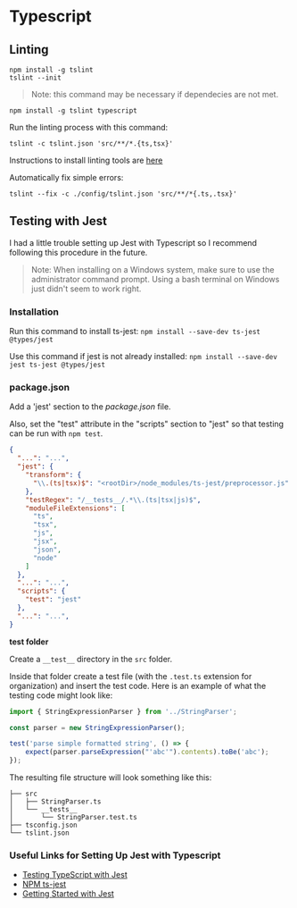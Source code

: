Typescript
==========

Linting
-------

```
npm install -g tslint
tslint --init
```

> Note: this command may be necessary if dependecies are not met.

`npm install -g tslint typescript`

Run the linting process with this command:

`tslint -c tslint.json 'src/**/*.{ts,tsx}'`

Instructions to install linting tools are [here](https://rjzaworski.com/2016/12/testing-typescript-with-jest)

Automatically fix simple errors:

`tslint --fix -c ./config/tslint.json 'src/**/*{.ts,.tsx}'`

Testing with Jest
-----------------

I had a little trouble setting up Jest with Typescript so I recommend following this procedure in the future.

> Note: When installing on a Windows system, make sure to use the administrator command prompt.  Using a bash terminal on Windows just didn't seem to work right.

### Installation ###

Run this command to install ts-jest:
`npm install --save-dev ts-jest @types/jest`

Use this command if jest is not already installed:
`npm install --save-dev jest ts-jest @types/jest`

### package.json ###

Add a 'jest' section to the _package.json_ file.

Also, set the "test" attribute in the "scripts" section to "jest" so that testing can be run with `npm test`.

```json
{
  "...": "...",
  "jest": {
    "transform": {
      "\\.(ts|tsx)$": "<rootDir>/node_modules/ts-jest/preprocessor.js"
    },
    "testRegex": "/__tests__/.*\\.(ts|tsx|js)$",
    "moduleFileExtensions": [
      "ts",
      "tsx",
      "js",
      "jsx",
      "json",
      "node"
    ]
  },
  "...": "...",
  "scripts": {
    "test": "jest"
  },
  "...": "...",
}
```

**__test__ folder**

Create a `__test__` directory in the `src` folder.

Inside that folder create a test file (with the `.test.ts` extension for organization) and insert the test code.  Here is an example of what the testing code might look like:

```ts
import { StringExpressionParser } from '../StringParser';

const parser = new StringExpressionParser();

test('parse simple formatted string', () => {
    expect(parser.parseExpression("'abc'").contents).toBe('abc');
});
```

The resulting file structure will look something like this:

```
├── src
│   ├── StringParser.ts
│   └── __tests__
│       └── StringParser.test.ts
├── tsconfig.json
└── tslint.json
```

### Useful Links for Setting Up Jest with Typescript ###

* [Testing TypeScript with Jest](https://rjzaworski.com/2016/12/testing-typescript-with-jest)
* [NPM ts-jest](https://www.npmjs.com/package/ts-jest)
* [Getting Started with Jest](https://facebook.github.io/jest/docs/en/getting-started.html)
